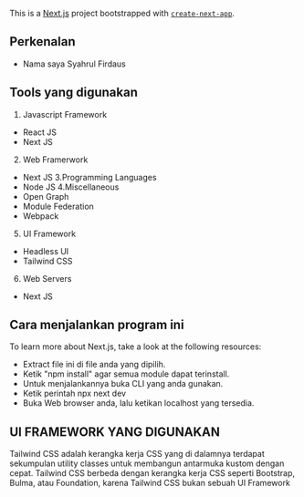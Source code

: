 This is a [Next.js](https://nextjs.org/) project bootstrapped with [`create-next-app`](https://github.com/vercel/next.js/tree/canary/packages/create-next-app).

## Perkenalan

- Nama saya Syahrul Firdaus

## Tools yang digunakan

1. Javascript Framework
- React JS
- Next JS
2. Web Framerwork
- Next JS
3.Programming Languages
- Node JS
4.Miscellaneous
- Open Graph
- Module Federation
- Webpack
5. UI Framework
- Headless UI
- Tailwind CSS
6. Web Servers
- Next JS


## Cara menjalankan program ini

To learn more about Next.js, take a look at the following resources:

- Extract file ini di file anda yang dipilih.
- Ketik "npm install" agar semua module dapat terinstall.
- Untuk menjalankannya buka CLI yang anda gunakan.
- Ketik perintah npx next dev
- Buka Web browser anda, lalu ketikan localhost yang tersedia.

## UI FRAMEWORK YANG DIGUNAKAN

Tailwind CSS adalah kerangka kerja CSS yang di dalamnya terdapat sekumpulan utility classes untuk membangun antarmuka kustom dengan cepat. Tailwind CSS berbeda dengan kerangka kerja CSS seperti Bootstrap, Bulma, atau Foundation, karena Tailwind CSS bukan sebuah UI Framework
